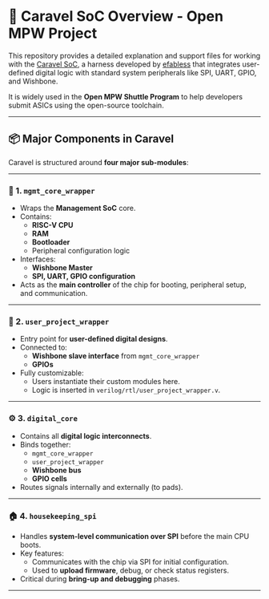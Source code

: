 # 🚀 Caravel SoC Overview - Open MPW Project

This repository provides a detailed explanation and support files for working with the [Caravel SoC](https://github.com/efabless/caravel), a harness developed by [efabless](https://efabless.com) that integrates user-defined digital logic with standard system peripherals like SPI, UART, GPIO, and Wishbone.

It is widely used in the **Open MPW Shuttle Program** to help developers submit ASICs using the open-source toolchain.

---

## 📦 Major Components in Caravel

Caravel is structured around **four major sub-modules**:

---

### 🔧 1. `mgmt_core_wrapper`

- Wraps the **Management SoC** core.
- Contains:
  - **RISC-V CPU**
  - **RAM**
  - **Bootloader**
  - Peripheral configuration logic
- Interfaces:
  - **Wishbone Master**
  - **SPI, UART, GPIO configuration**
- Acts as the **main controller** of the chip for booting, peripheral setup, and communication.

---

### 👤 2. `user_project_wrapper`

- Entry point for **user-defined digital designs**.
- Connected to:
  - **Wishbone slave interface** from `mgmt_core_wrapper`
  - **GPIOs**
- Fully customizable:
  - Users instantiate their custom modules here.
  - Logic is inserted in `verilog/rtl/user_project_wrapper.v`.

---

### ⚙️ 3. `digital_core`

- Contains all **digital logic interconnects**.
- Binds together:
  - `mgmt_core_wrapper`
  - `user_project_wrapper`
  - **Wishbone bus**
  - **GPIO cells**
- Routes signals internally and externally (to pads).

---

### 🏠 4. `housekeeping_spi`

- Handles **system-level communication over SPI** before the main CPU boots.
- Key features:
  - Communicates with the chip via SPI for initial configuration.
  - Used to **upload firmware**, debug, or check status registers.
- Critical during **bring-up and debugging** phases.

---



